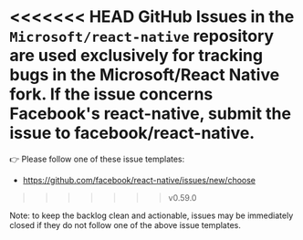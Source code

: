 <<<<<<< HEAD
GitHub Issues in the `Microsoft/react-native` repository are used exclusively for tracking bugs in the Microsoft/React Native fork.  If the issue concerns Facebook's react-native, submit the issue to facebook/react-native.
=======
👉 Please follow one of these issue templates:
- https://github.com/facebook/react-native/issues/new/choose
>>>>>>> v0.59.0

Note: to keep the backlog clean and actionable, issues may be immediately closed if they do not follow one of the above issue templates.
